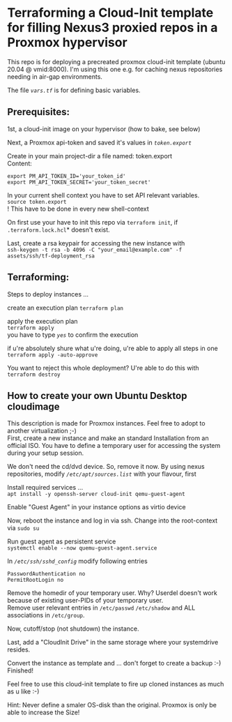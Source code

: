 # Terraforming a Cloud-Init template for filling Nexus3 proxied repos in a Proxmox hypervisor

This repo is for deploying a precreated proxmox cloud-init template (ubuntu 20.04 @ vmid:8000).
I'm using this one e.g. for caching nexus repositories needing in air-gap environments. 

The file *`vars.tf`* is for defining basic variables.

## Prerequisites:
1st, a cloud-init image on your hypervisor (how to bake, see below) 

Next, a Proxmox api-token and saved it's values in *`token.export`*

Create in your main project-dir a file named: token.export  
Content:  
```
export PM_API_TOKEN_ID='your_token_id'
export PM_API_TOKEN_SECRET='your_token_secret'
```

In your current shell context you have to set API relevant variables.  
`source token.export`  
! This have to be done in every new shell-context 

On first use your have to init this repo via `terraform init`, if `.terraform.lock.hcl`* doesn't exist.

Last, create a rsa keypair for accessing the new instance with  
`ssh-keygen -t rsa -b 4096 -C "your_email@example.com" -f assets/ssh/tf-deployment_rsa`

## Terraforming:

Steps to deploy instances ...  

create an execution plan
`terraform plan`  

apply the execution plan  
`terraform apply`  
you have to type *`yes`* to confirm the execution

if u're absolutely shure what u're doing, u're able to apply all steps in one  
`terraform apply -auto-approve`

You want to reject this whole deployment? U're able to do this with  
`terraform destroy`

## How to create your own Ubuntu Desktop cloudimage

This description is made for Proxmox instances. Feel free to adopt to another virtualization ;-)  
First, create a new instance and make an standard Installation from an official ISO.
You have to define a temporary user for accessing the system during your setup session.

We don't need the cd/dvd device. So, remove it now.
By using nexus repositories, modify *`/etc/apt/sources.list`* with your flavour, first 

Install required services ...  
`apt install -y openssh-server cloud-init qemu-guest-agent`

Enable "Guest Agent" in your instance options as virtio device

Now, reboot the instance and log in via ssh.
Change into the root-context via `sudo su`

Run guest agent as persistent service  
`systemctl enable --now quemu-guest-agent.service`

In *`/etc/ssh/sshd_config`* modify following entries
```
PasswordAuthentication no
PermitRootLogin no
```

Remove the homedir of your temporary user. Why? Userdel doesn't work because of existing user-PIDs of your temporary user.  
Remove user relevant entries in `/etc/passwd` `/etc/shadow` and ALL associations in `/etc/group`.

Now, cutoff/stop (not shutdown) the instance.  

Last, add a "CloudInit Drive" in the same storage where your systemdrive resides.

Convert the instance as template and ... don't forget to create a backup :-)  
Finished!

Feel free to use this cloud-init template to fire up cloned instances as much as u like :-)

Hint: Never define a smaler OS-disk than the original. Proxmox is only be able to increase the Size!